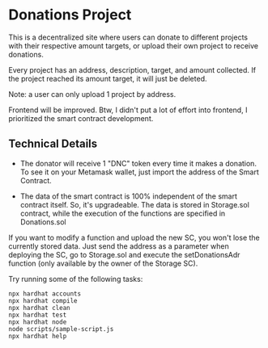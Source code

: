 # Donations Project

This is a decentralized site where users can donate to different projects with their respective amount targets, or upload their own project to receive donations.

Every project has an address, description, target, and amount collected. If the project reached its amount target, it will just be deleted. 

Note: a user can only upload 1 project by address.

Frontend will be improved. Btw, I didn't put a lot of effort into frontend, I prioritized the smart contract development.

## Technical Details
- The donator will receive 1 "DNC" token every time it makes a donation. To see it on your Metamask wallet, just import the address of the Smart Contract.

- The data of the smart contract is 100% independent of the smart contract itself. So, it's upgradeable. The data is stored in Storage.sol contract, while the execution of the functions are specified in Donations.sol

If you want to modify a function and upload the new SC, you won't lose the currently stored data. Just send the address as a parameter when deploying the SC, go to Storage.sol and execute the setDonationsAdr function (only available by the owner of the Storage SC). 



Try running some of the following tasks:

```shell
npx hardhat accounts
npx hardhat compile
npx hardhat clean
npx hardhat test
npx hardhat node
node scripts/sample-script.js
npx hardhat help
```
